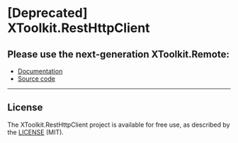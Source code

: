 
# [Deprecated] XToolkit.RestHttpClient

## Please use the next-generation **XToolkit.Remote**:

- [Documentation](https://softeq.github.io/XToolkit.WhiteLabel/articles/xtoolkit/remote.html)
- [Source code](https://github.com/Softeq/XToolkit.WhiteLabel/tree/master/Softeq.XToolkit.Remote)

---

## License

The XToolkit.RestHttpClient project is available for free use, as described by the [LICENSE](https://github.com/Softeq/XToolkit/blob/master/LICENSE) (MIT).
